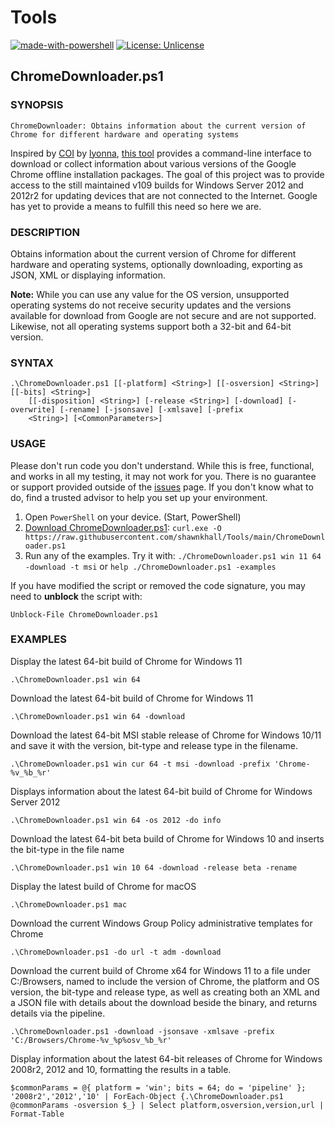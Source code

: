 # Tools

[![made-with-powershell](https://img.shields.io/badge/PowerShell-1f425f?style=plastic&logo=Powershell)](https://microsoft.com/PowerShell)
[![License: Unlicense](https://img.shields.io/badge/License-Unlicense-blueviolet.svg?style=plastic&logo=unlicense)](https://opensource.org/licenses/unlicense/)


## ChromeDownloader.ps1

### SYNOPSIS
```
ChromeDownloader: Obtains information about the current version of Chrome for different hardware and operating systems
```

Inspired by [COI](https://github.com/lyonna/ChromeOfflineInstallerDownloadAPI/) by [lyonna](https://github.com/lyonna/), [this tool](https://github.com/shawnkhall/Tools/blob/main/ChromeDownloader.ps1) provides a command-line interface to download or collect information about various versions of the Google Chrome offline installation packages. The goal of this project was to provide access to the still maintained v109 builds for Windows Server 2012 and 2012r2 for updating devices that are not connected to the Internet. Google has yet to provide a means to fulfill this need so here we are.


### DESCRIPTION

Obtains information about the current version of Chrome for different hardware and operating systems, optionally downloading, exporting as JSON, XML or displaying information.

**Note:** While you can use any value for the OS version, unsupported operating systems do not receive security updates and the versions available for download from Google are not secure and are not supported. Likewise, not all operating systems support both a 32-bit and 64-bit version. 

   
### SYNTAX
```
.\ChromeDownloader.ps1 [[-platform] <String>] [[-osversion] <String>] [[-bits] <String>]
    [[-disposition] <String>] [-release <String>] [-download] [-overwrite] [-rename] [-jsonsave] [-xmlsave] [-prefix
    <String>] [<CommonParameters>]
```

### USAGE

Please don't run code you don't understand. While this is free, functional, and works in all my testing, it may not work for you. There is no guarantee or support provided outside of the [issues](https://github.com/shawnkhall/Tools/issues) page. If you don't know what to do, find a trusted advisor to help you set up your environment. 

1. Open `PowerShell` on your device. (Start, PowerShell)
1. [Download ChromeDownloader.ps1](https://raw.githubusercontent.com/shawnkhall/Tools/main/ChromeDownloader.ps1):  `curl.exe -O https://raw.githubusercontent.com/shawnkhall/Tools/main/ChromeDownloader.ps1`
1. Run any of the examples. Try it with: `./ChromeDownloader.ps1 win 11 64 -download -t msi` or `help ./ChromeDownloader.ps1 -examples`

If you have modified the script or removed the code signature, you may need to **unblock** the script with:
```
Unblock-File ChromeDownloader.ps1
```


### EXAMPLES

Display the latest 64-bit build of Chrome for Windows 11
```
.\ChromeDownloader.ps1 win 64 
```

Download the latest 64-bit build of Chrome for Windows 11
```
.\ChromeDownloader.ps1 win 64 -download
```

Download the latest 64-bit MSI stable release of Chrome for Windows 10/11 and save it with the version, bit-type and release type in the filename.
```
.\ChromeDownloader.ps1 win cur 64 -t msi -download -prefix 'Chrome-%v_%b_%r'
```

Displays information about the latest 64-bit build of Chrome for Windows Server 2012
```
.\ChromeDownloader.ps1 win 64 -os 2012 -do info
```

Download the latest 64-bit beta build of Chrome for Windows 10 and inserts the bit-type in the file name
```
.\ChromeDownloader.ps1 win 10 64 -download -release beta -rename
```

Display the latest build of Chrome for macOS
```
.\ChromeDownloader.ps1 mac
```

Download the current Windows Group Policy administrative templates for Chrome
```
.\ChromeDownloader.ps1 -do url -t adm -download
```

Download the current build of Chrome x64 for Windows 11 to a file under C:/Browsers, named to include the version of Chrome, the platform and OS version, the bit-type and release type, as well as creating both an XML and a JSON file with details about the download beside the binary, and returns details via the pipeline.
```
.\ChromeDownloader.ps1 -download -jsonsave -xmlsave -prefix 'C:/Browsers/Chrome-%v_%p%osv_%b_%r'
```

Display information about the latest 64-bit releases of Chrome for Windows 2008r2, 2012 and 10, formatting the results in a table.
```
$commonParams = @{ platform = 'win'; bits = 64; do = 'pipeline' };
'2008r2','2012','10' | ForEach-Object {.\ChromeDownloader.ps1  @commonParams -osversion $_} | Select platform,osversion,version,url | Format-Table
```




